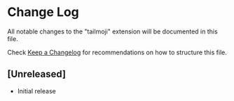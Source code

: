 # Change Log

All notable changes to the "tailmoji" extension will be documented in this file.

Check [Keep a Changelog](http://keepachangelog.com/) for recommendations on how to structure this file.

## [Unreleased]

- Initial release